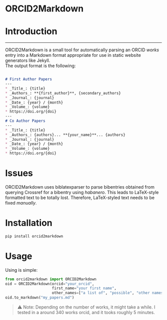 # ORCID2Markdown

Introduction
============
---
ORCID2Markdown is a small tool for automatically parsing an ORCID _works_ entry into a Markdown format appropriate for
use in static website generators like Jekyll.\
The output format is the following:

```markdown

# First Author Papers
---
* _Title_: {title}
* _Authors_: **{first_author}**, {secondary_authors}
* _Journal_: {journal}
* _Date_: {year} / {month}
* _Volume_: {volume}
* https://doi.org/{doi}
---
# Co Author Papers
---
* _Title_: {title}
* _Authors_: {authors}... **{your_name}**... {authors}
* _Journal_: {journal}
* _Date_: {year} / {month}
* _Volume_: {volume}
* https://doi.org/{doi}
```

Issues
======
ORCID2Markdown uses biblatexparser to parse bibentries obtained from
querying Crossref for a bibentry using _habanero_. This leads to LaTeX-style formatted text to be totally lost.
Therefore, LaTeX-styled text needs to be fixed _manually_.

Installation
=====
```bash
pip install orcid2markdown
```

Usage
====
Using is simple:
```python
from orcid2markdown import ORCID2Markdown
oid = ORCID2Markdown(orcid="your_orcid",
                     first_name="your first name",
                     other_names=["a list of", "possible", "other names you have as author"])
oid.to_markdown("my_papers.md")
```
> :warning: Note: Depending on the number of works, it might take a while. I tested in a around 340 works orcid, and it tooks roughly 5 minutes.